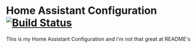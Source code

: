 # Home Assistant Configuration [![Build Status](https://drone.steplock.ca/api/badges/ikifar2012/Home-AssistantConfig/status.svg)](https://drone.steplock.ca/ikifar2012/Home-AssistantConfig)
This is my Home Assistant Configuration and i'm not that great at README's
